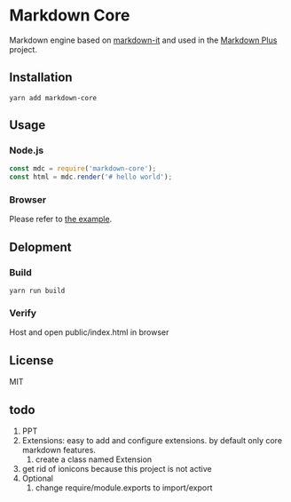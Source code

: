 # Markdown Core

Markdown engine based on [markdown-it](https://github.com/markdown-it/markdown-it)
and used in the [Markdown Plus](https://github.com/tylingsoft/markdown-plus) project.


## Installation

```
yarn add markdown-core
```


## Usage

### Node.js

```javascript
const mdc = require('markdown-core');
const html = mdc.render('# hello world');
```

### Browser

Please refer to [the example](./public).


## Delopment

### Build

```
yarn run build
```

### Verify

Host and open public/index.html in browser


## License

MIT


## todo

1. PPT
1. Extensions: easy to add and configure extensions. by default only core markdown features.
    1. create a class named Extension
1. get rid of ionicons because this project is not active
1. Optional
    1. change require/module.exports to import/export
